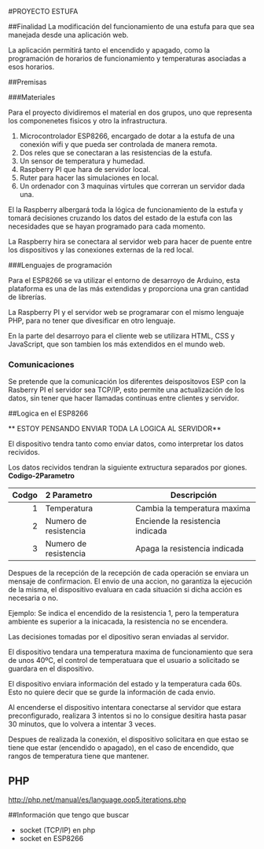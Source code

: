 #PROYECTO ESTUFA

##Finalidad
La modificación del funcionamiento de una estufa para que sea manejada desde una aplicación web.

La aplicación permitirá tanto el encendido y apagado, como la programación de horarios de funcionamiento y temperaturas asociadas a esos horarios.

##Premisas

###Materiales

Para el proyecto dividiremos el material en dos grupos, uno que representa los componenetes fisicos y otro la infrastructura.


1. Microcontrolador ESP8266, encargado de dotar a la estufa de una conexión wifi y que pueda ser controlada de manera remota.
2. Dos reles que se conectaran a las resistencias de la estufa.
3. Un sensor de temperatura y humedad.
4. Raspberry PI que hara de servidor local.
4. Ruter para hacer las simulaciones en local.
5. Un ordenador con 3 maquinas virtules que correran un servidor dada una.

El la Raspberry albergará toda la lógica de funcionamiento de la estufa y tomará decisiones cruzando los datos del estado de la estufa con las necesidades que se hayan programado para cada momento.

La Raspberry hira se conectara al servidor web para hacer de puente entre los dispositivos y las conexiones externas de la red local.

###Lenguajes de programación

Para el ESP8266 se va utilizar el entorno de desarroyo de Arduino, esta plataforma es una de las más extendidas y proporciona una gran cantidad de librerías.

La Raspberry PI y el servidor web se programarar con el mismo lenguaje PHP, para no tener que divesificar en otro lenguaje.

En la parte del desarroyo para el cliente web se utilizara HTML, CSS y JavaScript, que son tambien los más extendidos en el mundo web.


### Comunicaciones

Se pretende que la comunicación los diferentes deispositovos ESP con la Rasberry PI el servidor sea TCP/IP, esto permite una actualización de los datos, sin tener que hacer llamadas continuas entre clientes y servidor.

##Logica en el ESP8266

** ESTOY PENSANDO ENVIAR TODA LA LOGICA AL SERVIDOR**

El dispositivo tendra tanto como enviar datos, como interpretar los datos recividos.

Los datos recividos tendran la siguiente extructura separados por giones.
**Codigo-2Parametro**

|  Codgo | 2 Parametro | Descripción |
|--------:|:--------|--------|
|        1|Temperatura        		| Cambia la temperatura maxima |
|        2|Numero de resistencia	| Enciende la resistencia indicada |
|        3|Numero de resistencia    | Apaga la resistencia indicada |

Despues de la recepción de la recepción de cada operación se enviara un mensaje de confirmacion.
El envio de una accion, no garantiza la ejecución de la misma, el dispositivo evaluara en cada situación si dicha acción es necesaria o no.

Ejemplo:
Se indica el encendido de la resistencia 1, pero la temperatura ambiente es superior a la inicacada, la resistencia no se encendera.

Las decisiones tomadas por el dipositivo seran enviadas al servidor.

El dispositivo tendara una temperatura maxima de funcionamiento que sera de unos 40ºC, el control de temperatuara que el usuario a solicitado se guardara en el dispositivo.

El dispositivo enviara información del estado y la temperatura cada 60s. Esto no quiere decir que se gurde la información de cada envio.

Al encenderse el dispositivo intentara conectarse al servidor que estara preconfigurado, realizara 3 intentos si no lo consigue desitira hasta pasar 30 minutos, que lo volvera a intentar 3 veces.

Despues de realizada la conexión, el dispositivo solicitara en que estao se tiene que estar (encendido o apagado), en el caso de encendido, que rangos de temperatura tiene que mantener.


## PHP

http://php.net/manual/es/language.oop5.iterations.php


##Información que tengo que buscar

- socket (TCP/IP) en php
- socket en ESP8266
